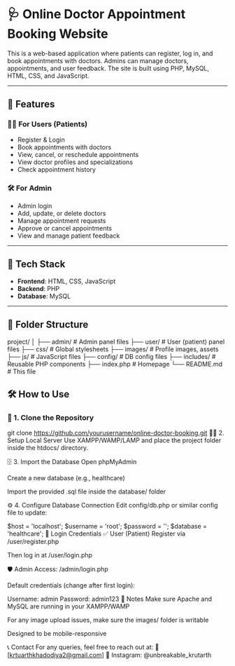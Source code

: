 # 🩺 Online Doctor Appointment Booking Website

This is a web-based application where patients can register, log in, and book appointments with doctors. Admins can manage doctors, appointments, and user feedback. The site is built using PHP, MySQL, HTML, CSS, and JavaScript.

---

## 🚀 Features

### 👨‍⚕️ For Users (Patients)
- Register & Login
- Book appointments with doctors
- View, cancel, or reschedule appointments
- View doctor profiles and specializations
- Check appointment history

### 🛠️ For Admin
- Admin login
- Add, update, or delete doctors
- Manage appointment requests
- Approve or cancel appointments
- View and manage patient feedback

---

## 🧾 Tech Stack

- **Frontend**: HTML, CSS, JavaScript
- **Backend**: PHP
- **Database**: MySQL

---

## 📂 Folder Structure

project/
│
├── admin/ # Admin panel files
├── user/ # User (patient) panel files
├── css/ # Global stylesheets
├── images/ # Profile images, assets
├── js/ # JavaScript files
├── config/ # DB config files
├── includes/ # Reusable PHP components
├── index.php # Homepage
└── README.md # This file

## 🛠️ How to Use

### 🔧 1. Clone the Repository

git clone https://github.com/yourusername/online-doctor-booking.git
🧑‍💻 2. Setup Local Server
Use XAMPP/WAMP/LAMP and place the project folder inside the htdocs/ directory.

🗄️ 3. Import the Database
Open phpMyAdmin

Create a new database (e.g., healthcare)

Import the provided .sql file inside the database/ folder

⚙️ 4. Configure Database Connection
Edit config/db.php or similar config file to update:

$host = 'localhost';
$username = 'root';
$password = '';
$database = 'healthcare';
🔐 Login Credentials
✅ User (Patient)
Register via /user/register.php

Then log in at /user/login.php

🛡️ Admin
Access: /admin/login.php

Default credentials (change after first login):

Username: admin
Password: admin123
📌 Notes
Make sure Apache and MySQL are running in your XAMPP/WAMP

For any image upload issues, make sure the images/ folder is writable

Designed to be mobile-responsive

📞 Contact
For any queries, feel free to reach out at:
📧 [krtuarthkhadodiya2@gmail.com]
📸 Instagram: @unbreakable_krutarth
